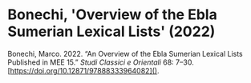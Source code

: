# Bonechi, 'Overview of the Ebla Sumerian Lexical Lists' (2022)

Bonechi, Marco. 2022. “An Overview of the Ebla Sumerian Lexical Lists Published in MEE 15.” *Studi Classici e Orientali* 68: 7–30. [https://doi.org/10.12871/97888333964082]().
